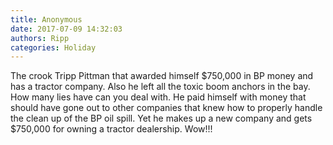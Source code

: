 ```yaml
---
title: Anonymous
date: 2017-07-09 14:32:03
authors: Ripp
categories: Holiday
---
```


 The crook Tripp Pittman that awarded himself $750,000 in BP money and has a tractor company. Also he left all the toxic boom anchors in the bay. How many lies have can you deal with. He paid himself with money that should have gone out to other companies that knew how to properly handle the clean up of the BP oil spill. Yet he makes up a new company and gets $750,000 for owning a tractor dealership. Wow!!!